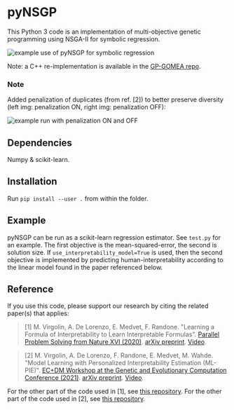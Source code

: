 # pyNSGP
This Python 3 code is an implementation of multi-objective genetic programming using NSGA-II for symbolic regression.

![example use of pyNSGP for symbolic regression](https://github.com/marcovirgolin/pyNSGP/blob/master/example_pic.jpeg?raw=true)

Note: a C++ re-implementation is available in the [GP-GOMEA repo](https://github.com/marcovirgolin/GP-GOMEA).


### Note
Added penalization of duplicates (from ref. [2]) to better preserve diversity (left img: penalization ON, right img: penalization OFF):

![example run with penalization ON and OFF](https://github.com/marcovirgolin/pyNSGP/blob/master/penalize_duplicates.png?raw=true)

## Dependencies
Numpy & scikit-learn.

## Installation
Run `pip install --user .` from within the folder.

## Example 
pyNSGP can be run as a scikit-learn regression estimator. See `test.py` for an example. 
The first objective is the mean-squared-error, the second is solution size. If `use_interpretability_model=True` is used, then the second objective is implemented by predicting human-interpretability according to the linear model found in the paper referenced below.

## Reference
If you use this code, please support our research by citing the related paper(s) that applies:
> [1] M. Virgolin, A. De Lorenzo, E. Medvet, F. Randone. "Learning a Formula of Interpretability to Learn Interpretable Formulas". [Parallel Problem Solving from Nature XVI (2020)](https://doi.org/10.1007/978-3-030-58115-2_6). [arXiv preprint](https://arxiv.org/abs/2004.11170). [Video](https://www.youtube.com/watch?v=V2lmbStyMGE&ab_channel=MarcoVirgolin).

> [2] M. Virgolin, A. De Lorenzo, F. Randone, E. Medvet, M. Wahde. "Model Learning with Personalized Interpretability Estimation (ML-PIE)". [EC+DM Workshop at the Genetic and Evolutionary Computation Conference (2021)](https://doi.org/10.1145/3449726.3463166). [arXiv preprint](https://arxiv.org/abs/2104.06060). [Video](https://www.youtube.com/watch?v=6_sYWKz-Kuc).


For the other part of the code used in [1], see [this repository](https://github.com/MaLeLabTs/GPFormulasInterpretability). 
For the other part of the code used in [2], see [this repository](https://github.com/marcovirgolin/ML-PIE). 
